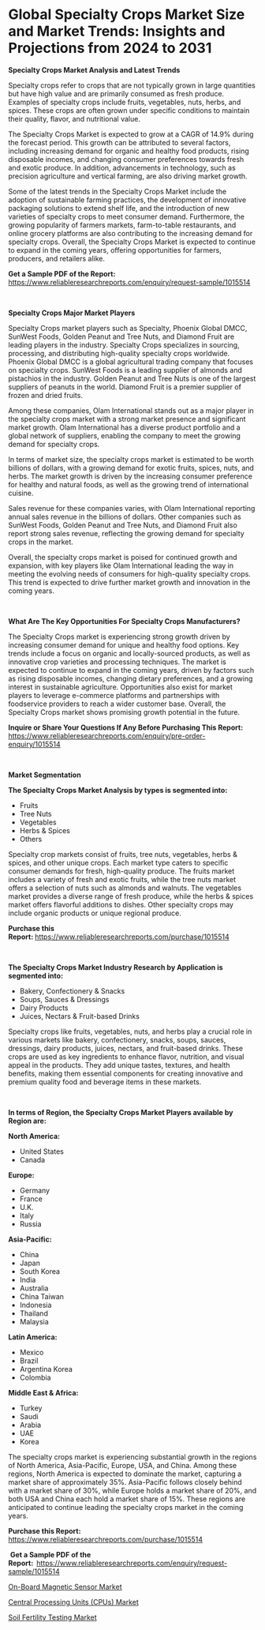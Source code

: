 <p><h1>Global Specialty Crops Market Size and Market Trends: Insights and Projections from 2024 to 2031</h1></p><p><strong>Specialty Crops Market Analysis and Latest Trends</strong></p>
<p><p>Specialty crops refer to crops that are not typically grown in large quantities but have high value and are primarily consumed as fresh produce. Examples of specialty crops include fruits, vegetables, nuts, herbs, and spices. These crops are often grown under specific conditions to maintain their quality, flavor, and nutritional value.</p><p>The Specialty Crops Market is expected to grow at a CAGR of 14.9% during the forecast period. This growth can be attributed to several factors, including increasing demand for organic and healthy food products, rising disposable incomes, and changing consumer preferences towards fresh and exotic produce. In addition, advancements in technology, such as precision agriculture and vertical farming, are also driving market growth.</p><p>Some of the latest trends in the Specialty Crops Market include the adoption of sustainable farming practices, the development of innovative packaging solutions to extend shelf life, and the introduction of new varieties of specialty crops to meet consumer demand. Furthermore, the growing popularity of farmers markets, farm-to-table restaurants, and online grocery platforms are also contributing to the increasing demand for specialty crops. Overall, the Specialty Crops Market is expected to continue to expand in the coming years, offering opportunities for farmers, producers, and retailers alike.</p></p>
<p><strong>Get a Sample PDF of the Report:&nbsp;</strong> <a href="https://www.reliableresearchreports.com/enquiry/request-sample/1015514">https://www.reliableresearchreports.com/enquiry/request-sample/1015514</a></p>
<p>&nbsp;</p>
<p><strong>Specialty Crops Major Market Players</strong></p>
<p><p>Specialty Crops market players such as Specialty, Phoenix Global DMCC, SunWest Foods, Golden Peanut and Tree Nuts, and Diamond Fruit are leading players in the industry. Specialty Crops specializes in sourcing, processing, and distributing high-quality specialty crops worldwide. Phoenix Global DMCC is a global agricultural trading company that focuses on specialty crops. SunWest Foods is a leading supplier of almonds and pistachios in the industry. Golden Peanut and Tree Nuts is one of the largest suppliers of peanuts in the world. Diamond Fruit is a premier supplier of frozen and dried fruits.</p><p>Among these companies, Olam International stands out as a major player in the specialty crops market with a strong market presence and significant market growth. Olam International has a diverse product portfolio and a global network of suppliers, enabling the company to meet the growing demand for specialty crops.</p><p>In terms of market size, the specialty crops market is estimated to be worth billions of dollars, with a growing demand for exotic fruits, spices, nuts, and herbs. The market growth is driven by the increasing consumer preference for healthy and natural foods, as well as the growing trend of international cuisine.</p><p>Sales revenue for these companies varies, with Olam International reporting annual sales revenue in the billions of dollars. Other companies such as SunWest Foods, Golden Peanut and Tree Nuts, and Diamond Fruit also report strong sales revenue, reflecting the growing demand for specialty crops in the market.</p><p>Overall, the specialty crops market is poised for continued growth and expansion, with key players like Olam International leading the way in meeting the evolving needs of consumers for high-quality specialty crops. This trend is expected to drive further market growth and innovation in the coming years.</p></p>
<p>&nbsp;</p>
<p><strong>What Are The Key Opportunities For Specialty Crops Manufacturers?</strong></p>
<p><p>The Specialty Crops market is experiencing strong growth driven by increasing consumer demand for unique and healthy food options. Key trends include a focus on organic and locally-sourced products, as well as innovative crop varieties and processing techniques. The market is expected to continue to expand in the coming years, driven by factors such as rising disposable incomes, changing dietary preferences, and a growing interest in sustainable agriculture. Opportunities also exist for market players to leverage e-commerce platforms and partnerships with foodservice providers to reach a wider customer base. Overall, the Specialty Crops market shows promising growth potential in the future.</p></p>
<p><strong>Inquire or Share Your Questions If Any Before Purchasing This Report:</strong> <a href="https://www.reliableresearchreports.com/enquiry/pre-order-enquiry/1015514">https://www.reliableresearchreports.com/enquiry/pre-order-enquiry/1015514</a></p>
<p>&nbsp;</p>
<p><strong>Market Segmentation</strong></p>
<p><strong>The Specialty Crops Market Analysis by types is segmented into:</strong></p>
<p><ul><li>Fruits</li><li>Tree Nuts</li><li>Vegetables</li><li>Herbs & Spices</li><li>Others</li></ul></p>
<p><p>Specialty crop markets consist of fruits, tree nuts, vegetables, herbs & spices, and other unique crops. Each market type caters to specific consumer demands for fresh, high-quality produce. The fruits market includes a variety of fresh and exotic fruits, while the tree nuts market offers a selection of nuts such as almonds and walnuts. The vegetables market provides a diverse range of fresh produce, while the herbs & spices market offers flavorful additions to dishes. Other specialty crops may include organic products or unique regional produce.</p></p>
<p><strong>Purchase this Report:&nbsp;</strong><a href="https://www.reliableresearchreports.com/purchase/1015514">https://www.reliableresearchreports.com/purchase/1015514</a></p>
<p>&nbsp;</p>
<p><strong>The Specialty Crops Market Industry Research by Application is segmented into:</strong></p>
<p><ul><li>Bakery, Confectionery & Snacks</li><li>Soups, Sauces & Dressings</li><li>Dairy Products</li><li>Juices, Nectars & Fruit-based Drinks</li></ul></p>
<p><p>Specialty crops like fruits, vegetables, nuts, and herbs play a crucial role in various markets like bakery, confectionery, snacks, soups, sauces, dressings, dairy products, juices, nectars, and fruit-based drinks. These crops are used as key ingredients to enhance flavor, nutrition, and visual appeal in the products. They add unique tastes, textures, and health benefits, making them essential components for creating innovative and premium quality food and beverage items in these markets.</p></p>
<p>&nbsp;</p>
<p><strong>In terms of Region, the Specialty Crops Market Players available by Region are:</strong></p>
<p>
    <p> <strong> North America: </strong>
        <ul>
            <li>United States</li>
            <li>Canada</li>
        </ul>
        </p> 
    <p> <strong> Europe: </strong>
        <ul>
            <li>Germany</li>
            <li>France</li>
            <li>U.K.</li>
            <li>Italy</li>
            <li>Russia</li>
        </ul>
        </p> 
    <p> <strong> Asia-Pacific: </strong>
        <ul>
            <li>China</li>
            <li>Japan</li>
            <li>South Korea</li>
            <li>India</li>
            <li>Australia</li>
            <li>China Taiwan</li>
            <li>Indonesia</li>
            <li>Thailand</li>
            <li>Malaysia</li>
        </ul>
        </p> 
    <p> <strong> Latin America: </strong>
        <ul>
            <li>Mexico</li>
            <li>Brazil</li>
            <li>Argentina Korea</li>
            <li>Colombia</li>
        </ul>
        </p> 
    <p> <strong> Middle East & Africa: </strong>
        <ul>
            <li>Turkey</li>
            <li>Saudi</li>
            <li>Arabia</li>
            <li>UAE</li>
            <li>Korea</li>
        </ul>
    </p>
    </p>
<p><p>The specialty crops market is experiencing substantial growth in the regions of North America, Asia-Pacific, Europe, USA, and China. Among these regions, North America is expected to dominate the market, capturing a market share of approximately 35%. Asia-Pacific follows closely behind with a market share of 30%, while Europe holds a market share of 20%, and both USA and China each hold a market share of 15%. These regions are anticipated to continue leading the specialty crops market in the coming years.</p></p>
<p><strong>Purchase this Report: </strong><a href="https://www.reliableresearchreports.com/purchase/1015514">https://www.reliableresearchreports.com/purchase/1015514</a></p>
<p>&nbsp;<strong>Get a Sample PDF of the Report:&nbsp;&nbsp;</strong><a href="https://www.reliableresearchreports.com/enquiry/request-sample/1015514">https://www.reliableresearchreports.com/enquiry/request-sample/1015514</a></p>
<p><strong></strong></p>
<p><p><a href="https://view.publitas.com/reportprime-1/on-board-magnetic-sensor-market-provides-detailed-segmentation-of-this-market-based-on-type-application-and-region-and-forecast-for-the-period-from-2024-2031/">On-Board Magnetic Sensor Market</a></p><p><a href="https://view.publitas.com/reportprime-1/central-processing-units-cpus-market-provides-a-comprehensive-analysis-including-a-macro-overview-of-the-market-as-well-as-micro-details-such-as-market-size-and-competitive-landscape/">Central Processing Units (CPUs) Market</a></p><p><a href="https://github.com/moyahfrancoestellec51j635wcx/Market-Research-Report-List-1/blob/main/soil-fertility-testing-market.md">Soil Fertility Testing Market</a></p></p>